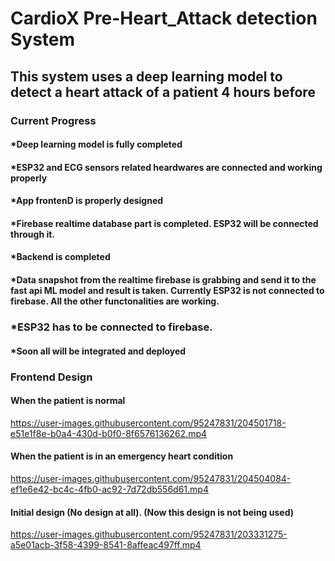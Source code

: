 # CardioX Pre-Heart_Attack detection System

## This system uses a deep learning model to detect a heart attack of a patient 4 hours before
### Current Progress
#### *Deep learning model is fully completed
#### *ESP32 and ECG sensors related heardwares are connected and working properly
#### *App frontenD is properly designed
#### *Firebase realtime database part is completed. ESP32 will be connected through it.
#### *Backend is completed
#### *Data snapshot from the realtime firebase is grabbing and send it to the fast api ML model and result is taken. Currently ESP32 is not connected to firebase. All the other functonalities are working.
### *ESP32 has to be connected to firebase.
#### *Soon all will be integrated and deployed

### Frontend Design 

#### When the patient is normal
https://user-images.githubusercontent.com/95247831/204501718-e51e1f8e-b0a4-430d-b0f0-8f6576136262.mp4

#### When the patient is in an emergency heart condition
https://user-images.githubusercontent.com/95247831/204504084-ef1e6e42-bc4c-4fb0-ac92-7d72db556d61.mp4

#### Initial design (No design at all). (Now this design is not being used)
https://user-images.githubusercontent.com/95247831/203331275-a5e01acb-3f58-4399-8541-8affeac497ff.mp4
